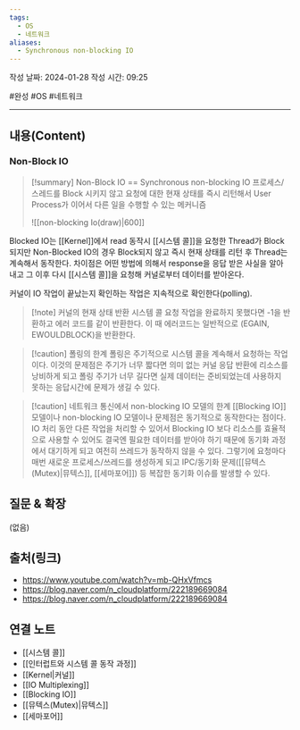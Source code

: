 ```yaml
---
tags:
  - OS
  - 네트워크
aliases:
  - Synchronous non-blocking IO
---
```

작성 날짜: 2024-01-28
작성 시간: 09:25

#완성 #OS #네트워크 

----
## 내용(Content)
### Non-Block IO
>[!summary] Non-Block IO == Synchronous non-blocking IO
>프로세스/스레드를 Block 시키지 않고 요청에 대한 현재 상태를 즉시 리턴해서 User Process가 이어서 다른 일을 수행할 수 있는 메커니즘
>
>![[non-blocking Io(draw)|600]]

Blocked IO는 [[Kernel]]에서 read 동작시 [[시스템 콜]]을 요청한 Thread가 Block되지만 Non-Blocked IO의 경우 Block되지 않고 즉시 현재 상태를 리턴 후 Thread는 계속해서 동작한다. 차이점은 어떤 방법에 의해서 response을 응답 받은 사실을 알아내고 그 이후 다시 [[시스템 콜]]을 요청해 커널로부터 데이터를 받아온다.

커널이 IO 작업이 끝났는지 확인하는 작업은 지속적으로 확인한다(polling).

>[!note] 커널의 현재 상태 반환
>시스템 콜 요청 작업을 완료하지 못했다면 -1을 반환하고 에러 코드를 같이 반환한다.
>이 때 에러코드는 일반적으로 (EGAIN, EWOULDBLOCK)을 반환한다.

>[!caution] 폴링의 한계
>폴링은 주기적으로 시스템 콜을 계속해서 요청하는 작업이다. 이것의 문제점은 주기가 너무 짧다면 의미 없는 커널 응답 반환에 리소스를 낭비하게 되고 폴링 주기가 너무 길다면 실제 데이터는 준비되었는데 사용하지 못하는 응답시간에 문제가 생길 수 있다.

>[!caution] 네트워크 통신에서 non-blocking IO 모델의 한계
>[[Blocking IO]] 모델이나 non-blocking IO 모델이나 문제점은 동기적으로 동작한다는 점이다. IO 처리 동안 다른 작업을 처리할 수 있어서 Blocking IO 보다 리소스를 효율적으로 사용할 수 있어도 결국엔  필요한 데이터를 받아야 하기 때문에 동기화 과정에서 대기하게 되고 여전히 쓰레드가 동작하지 않을 수 있다. 그렇기에 요청마다 매번 새로운 프로세스/쓰레드를 생성하게 되고 IPC/동기화 문제([[뮤텍스(Mutex)|뮤텍스]], [[세마포어]]) 등 복잡한 동기화 이슈를 발생할 수 있다.

## 질문 & 확장

(없음)

## 출처(링크)
- https://www.youtube.com/watch?v=mb-QHxVfmcs
- https://blog.naver.com/n_cloudplatform/222189669084
- https://blog.naver.com/n_cloudplatform/222189669084
## 연결 노트
- [[시스템 콜]]
- [[인터럽트와 시스템 콜 동작 과정]]
- [[Kernel|커널]]
- [[IO Multiplexing]]
- [[Blocking IO]]
- [[뮤텍스(Mutex)|뮤텍스]]
- [[세마포어]]







